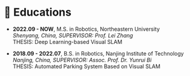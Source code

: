 <span id="educations"></span>

# 📖 Educations
- **2022.09 - NOW**, M.S. in Robotics, Northeastern University<br>
  _Shenyang, China, SUPERVISOR: Prof. Lei Zhang_<br>
  THESIS: Deep Learning-based Visual SLAM

- **2018.09 - 2022.07**, B.S. in Robotics, Nanjing Institute of Technology<br>
  _Nanjing, China, SUPERVISOR: Assoc. Prof. Dr. Yunrui Bi_<br>
  THESIS: Automated Parking System Based on Visual SLAM


<div style="float: left;">
  <script type="text/javascript" id="clustrmaps" src="//cdn.clustrmaps.com/map_v2.js?cl=080808&w=400&t=tt&d=Rb-iP8f5--b43X14KVkJwMa0-GzAr8QqOIuZinWaTII&co=ffffff&cmo=3acc3a&cmn=ff5353&ct=808080"></script>
</div>
